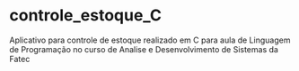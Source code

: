 # controle_estoque_C
Aplicativo para controle de estoque realizado em C para aula de Linguagem de Programação no curso de Analise e Desenvolvimento de Sistemas da Fatec
